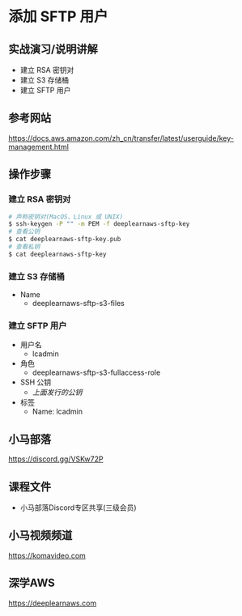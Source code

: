添加 SFTP 用户
=============

## 实战演习/说明讲解

+ 建立 RSA 密钥对
+ 建立 S3 存储桶
+ 建立 SFTP 用户

## 参考网站

https://docs.aws.amazon.com/zh_cn/transfer/latest/userguide/key-management.html

## 操作步骤

### 建立 RSA 密钥对

```bash
# 声称密钥对(MacOS、Linux 或 UNIX)
$ ssh-keygen -P "" -m PEM -f deeplearnaws-sftp-key
# 查看公钥
$ cat deeplearnaws-sftp-key.pub
# 查看私钥
$ cat deeplearnaws-sftp-key
```

### 建立 S3 存储桶

+ Name
  - deeplearnaws-sftp-s3-files

### 建立 SFTP 用户

+ 用户名
  - lcadmin
+ 角色
  - deeplearnaws-sftp-s3-fullaccess-role
+ SSH 公钥
  - _上面发行的公钥_
+ 标签
  - Name: lcadmin

## 小马部落

https://discord.gg/VSKw72P

## 课程文件

+ 小马部落Discord专区共享(三级会员)

## 小马视频频道

https://komavideo.com

## 深学AWS

https://deeplearnaws.com
